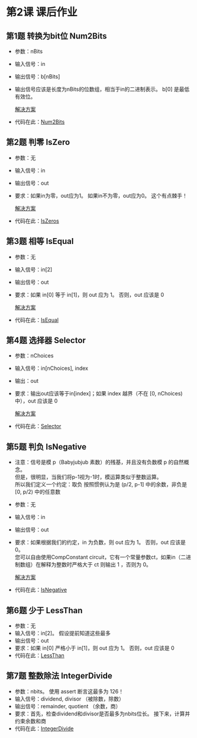 # 第2课 课后作业

## 第1题 转换为bit位 Num2Bits
* 参数：nBits
* 输入信号：in
* 输出信号：b[nBits]
* 输出信号应该是长度为nBits的位数组，相当于in的二进制表示。 b[0] 是最低有效位。

  [解决方案](https://github.com/iden3/circomlib/blob/master/circuits/bitify.circom#L25)

* 代码在此：[Num2Bits](https://github.com/0xKKv7/zkshanghai-workshop/blob/main/lecture2/Num2Bits)

## 第2题 判零 IsZero
* 参数：无
* 输入信号：in
* 输出信号：out
* 要求：如果in为零，out应为1。 如果in不为零，out应为0。 这个有点棘手！

  [解决方案](https://github.com/iden3/circomlib/blob/master/circuits/comparators.circom#L24)

* 代码在此：[IsZeros](https://github.com/0xKKv7/zkshanghai-workshop/blob/main/lecture2/IsZero)

## 第3题 相等 IsEqual
* 参数：无
* 输入信号：in[2]
* 输出信号：out
* 要求：如果 in[0] 等于 in[1]，则 out 应为 1。 否则，out 应该是 0

  [解决方案](https://github.com/iden3/circomlib/blob/master/circuits/comparators.circom#L37)
  
* 代码在此：[IsEqual](https://github.com/0xKKv7/zkshanghai-workshop/blob/main/lecture2/IsZero)

## 第4题 选择器 Selector
* 参数：nChoices
* 输入信号：in[nChoices], index
* 输出：out
* 要求：输出out应该等于in[index]；如果 index 越界（不在 [0, nChoices) 中），out 应该是 0

  [解决方案](https://github.com/iden3/circomlib/blob/master/circuits/comparators.circom#L37)
  
* 代码在此：[Selector](https://github.com/0xKKv7/zkshanghai-workshop/blob/main/lecture2/Selector)

## 第5题 判负 IsNegative
* 注意：信号是模 p（Babyjubjub 素数）的残基，并且没有负数模 p 的自然概念。 <br />但是，很明显，当我们将p-1视为-1时，模运算类似于整数运算。<br />所以我们定义一个约定：取负 按照惯例认为是 (p/2, p-1] 中的余数，非负是 [0, p/2) 中的任意数
* 参数：无
* 输入信号：in
* 输出信号：out
* 要求：如果根据我们的约定，in 为负数，则 out 应为 1。 否则，out 应该是 0。 <br />您可以自由使用CompConstant circuit，它有一个常量参数ct，如果in（二进制数组）在解释为整数时严格大于 ct 则输出 1 ，否则为 0。

  [解决方案](https://github.com/darkforest-eth/circuits/blob/master/perlin/QuinSelector.circom)
  
* 代码在此：[IsNegative](https://github.com/0xKKv7/zkshanghai-workshop/blob/main/lecture2/IsNegative)

## 第6题 少于 LessThan
* 参数：无
* 输入信号：in[2]。 假设提前知道这些最多 
* 输出信号：out
* 要求：如果 in[0] 严格小于 in[1]，则 out 应为 1。 否则，out 应该是 0
* 代码在此：[LessThan](https://github.com/0xKKv7/zkshanghai-workshop/blob/main/lecture2/IsNegative)

## 第7题 整数除法 IntegerDivide
* 参数：nbits。 使用 assert 断言这最多为 126！
* 输入信号：dividend, divisor （被除数，除数）
* 输出信号：remainder, quotient （余数，商）
* 要求：首先，检查dividend和divisor是否最多为nbits位长。 接下来，计算并约束余数和商
* 代码在此：[IntegerDivide](https://github.com/0xKKv7/zkshanghai-workshop/blob/main/lecture2/IntegerDivide)


